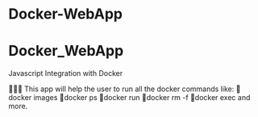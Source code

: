 # Docker-WebApp

# Docker_WebApp
 
Javascript Integration with Docker


👨🏻‍💻 This app will help the user to run all the docker commands like:
 📌docker images
 📌docker ps
 📌docker run
 📌docker rm -f
 📌docker exec
   and more.

